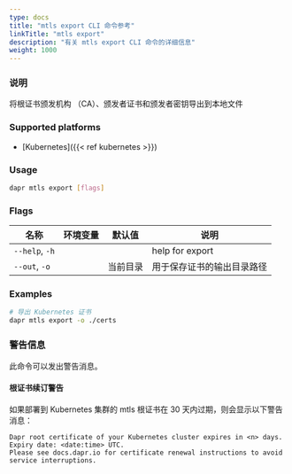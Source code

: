 ```yaml
---
type: docs
title: "mtls export CLI 命令参考"
linkTitle: "mtls export"
description: "有关 mtls export CLI 命令的详细信息"
weight: 1000
---
```


### 说明

将根证书颁发机构 （CA）、颁发者证书和颁发者密钥导出到本地文件

### Supported platforms

- [Kubernetes]({{< ref kubernetes >}})

### Usage

```bash
dapr mtls export [flags]
```

### Flags

| 名称             | 环境变量 | 默认值  | 说明              |
| -------------- | ---- | ---- | --------------- |
| `--help`, `-h` |      |      | help for export |
| `--out`, `-o`  |      | 当前目录 | 用于保存证书的输出目录路径   |

### Examples

```bash
# 导出 Kubernetes 证书
dapr mtls export -o ./certs
```

### 警告信息
此命令可以发出警告消息。

#### 根证书续订警告
如果部署到 Kubernetes 集群的 mtls 根证书在 30 天内过期，则会显示以下警告消息：

```
Dapr root certificate of your Kubernetes cluster expires in <n> days. Expiry date: <date:time> UTC. 
Please see docs.dapr.io for certificate renewal instructions to avoid service interruptions.
```